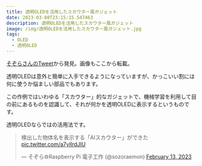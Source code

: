 ```yaml
---
title: 透明OLEDを活用したスカウター風ガジェット
date: 2023-03-08T23:15:15.547463
description: 透明OLEDを活用したスカウター風ガジェット
image: /img/透明OLEDを活用したスカウター風ガジェット.jpg
tags:
  - OLED
  - 透明OLED
---
```

[そぞらさんのTweet](https://twitter.com/sozoraemon/status/1625069257192251393)から発見。画像もここから転載。

透明OLEDは意外と簡単に入手できるようになっていますが、かっこいい割には何に使うか悩ましい部品でもあります。

この作例ではいわゆる「スカウター」的なガジェットで、機械学習を利用して目の前にあるものを認識して、それが何かを透明OLEDに表示するというものです。

透明OLEDならではの活用法です。

<blockquote class="twitter-tweet"><p lang="ja" dir="ltr">検出した物体名を表示する「AIスカウター」ができた <a href="https://t.co/a7ylIrdJIU">pic.twitter.com/a7ylIrdJIU</a></p>&mdash; そぞら⚙Raspberry Pi 電子工作 (@sozoraemon) <a href="https://twitter.com/sozoraemon/status/1625069257192251393?ref_src=twsrc%5Etfw">February 13, 2023</a></blockquote>
<script async src="https://platform.twitter.com/widgets.js" charset="utf-8"></script>



